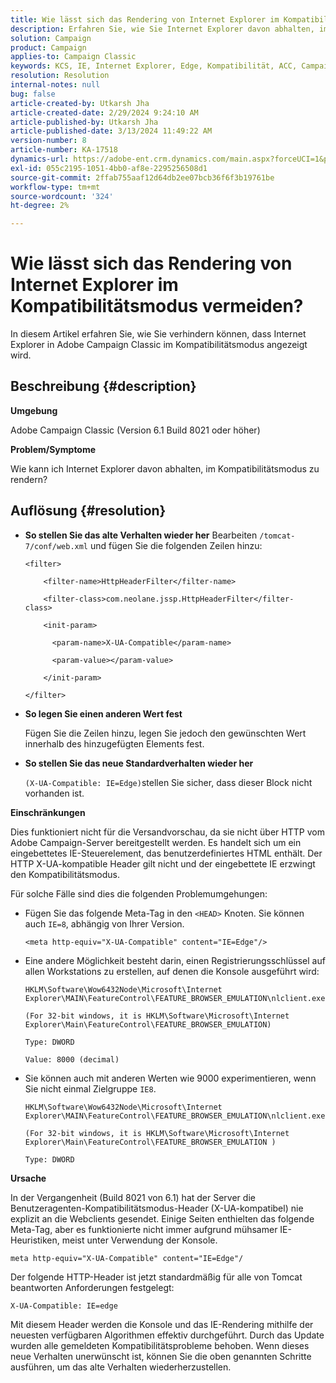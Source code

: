 ```yaml
---
title: Wie lässt sich das Rendering von Internet Explorer im Kompatibilitätsmodus vermeiden?
description: Erfahren Sie, wie Sie Internet Explorer davon abhalten, im Kompatibilitätsmodus in Adobe Campaign Classic gerendert zu werden.
solution: Campaign
product: Campaign
applies-to: Campaign Classic
keywords: KCS, IE, Internet Explorer, Edge, Kompatibilität, ACC, Campaign Classic
resolution: Resolution
internal-notes: null
bug: false
article-created-by: Utkarsh Jha
article-created-date: 2/29/2024 9:24:10 AM
article-published-by: Utkarsh Jha
article-published-date: 3/13/2024 11:49:22 AM
version-number: 8
article-number: KA-17518
dynamics-url: https://adobe-ent.crm.dynamics.com/main.aspx?forceUCI=1&pagetype=entityrecord&etn=knowledgearticle&id=3f94054a-e4d6-ee11-9079-6045bd0067ea
exl-id: 055c2195-1051-4bb0-af8e-2295256508d1
source-git-commit: 2ffab755aaf12d64db2ee07bcb36f6f3b19761be
workflow-type: tm+mt
source-wordcount: '324'
ht-degree: 2%

---
```


# Wie lässt sich das Rendering von Internet Explorer im Kompatibilitätsmodus vermeiden?


In diesem Artikel erfahren Sie, wie Sie verhindern können, dass Internet Explorer in Adobe Campaign Classic im Kompatibilitätsmodus angezeigt wird.

## Beschreibung {#description}


<b>Umgebung</b>

Adobe Campaign Classic (Version 6.1 Build 8021 oder höher)

<b>Problem/Symptome</b>

Wie kann ich Internet Explorer davon abhalten, im Kompatibilitätsmodus zu rendern?


## Auflösung {#resolution}


- <b>So stellen Sie das alte Verhalten wieder her</b>
Bearbeiten `/tomcat-7/conf/web.xml` und fügen Sie die folgenden Zeilen hinzu:


  ```
  <filter>
  
      <filter-name>HttpHeaderFilter</filter-name>
  
      <filter-class>com.neolane.jssp.HttpHeaderFilter</filter-
  class>
  
      <init-param>
  
        <param-name>X-UA-Compatible</param-name>
  
        <param-value></param-value>
  
      </init-param>
  
  </filter>
  ```




- <b>So legen Sie einen anderen Wert fest</b>

  Fügen Sie die Zeilen hinzu, legen Sie jedoch den gewünschten Wert innerhalb des hinzugefügten Elements fest.
- <b>So stellen Sie das neue Standardverhalten wieder her</b>

  `(X-UA-Compatible: IE=Edge)`stellen Sie sicher, dass dieser Block nicht vorhanden ist.


<b>Einschränkungen</b>

Dies funktioniert nicht für die Versandvorschau, da sie nicht über HTTP vom Adobe Campaign-Server bereitgestellt werden. Es handelt sich um ein eingebettetes IE-Steuerelement, das benutzerdefiniertes HTML enthält. Der HTTP X-UA-kompatible Header gilt nicht und der eingebettete IE erzwingt den Kompatibilitätsmodus.

Für solche Fälle sind dies die folgenden Problemumgehungen:

- Fügen Sie das folgende Meta-Tag in den `<HEAD>` Knoten. Sie können auch `IE=8`, abhängig von Ihrer Version.


  ```
  <meta http-equiv="X-UA-Compatible" content="IE=Edge"/>
  ```




- Eine andere Möglichkeit besteht darin, einen Registrierungsschlüssel auf allen Workstations zu erstellen, auf denen die Konsole ausgeführt wird:


  ```
  HKLM\Software\Wow6432Node\Microsoft\Internet Explorer\MAIN\FeatureControl\FEATURE_BROWSER_EMULATION\nlclient.exe
  
  (For 32-bit windows, it is HKLM\Software\Microsoft\Internet Explorer\Main\FeatureControl\FEATURE_BROWSER_EMULATION)
  
  Type: DWORD
  
  Value: 8000 (decimal)
  ```




- Sie können auch mit anderen Werten wie 9000 experimentieren, wenn Sie nicht einmal Zielgruppe `IE8`.

  ```
  HKLM\Software\Wow6432Node\Microsoft\Internet Explorer\MAIN\FeatureControl\FEATURE_BROWSER_EMULATION\nlclient.exe
  
  (For 32-bit windows, it is HKLM\Software\Microsoft\Internet Explorer\Main\FeatureControl\FEATURE_BROWSER_EMULATION )
  
  Type: DWORD
  ```


<b>Ursache</b>

In der Vergangenheit (Build 8021 von 6.1) hat der Server die Benutzeragenten-Kompatibilitätsmodus-Header (X-UA-kompatibel) nie explizit an die Webclients gesendet. Einige Seiten enthielten das folgende Meta-Tag, aber es funktionierte nicht immer aufgrund mühsamer IE-Heuristiken, meist unter Verwendung der Konsole.


```
meta http-equiv="X-UA-Compatible" content="IE=Edge"/
```


Der folgende HTTP-Header ist jetzt standardmäßig für alle von Tomcat beantworten Anforderungen festgelegt:


```
X-UA-Compatible: IE=edge
```


Mit diesem Header werden die Konsole und das IE-Rendering mithilfe der neuesten verfügbaren Algorithmen effektiv durchgeführt. Durch das Update wurden alle gemeldeten Kompatibilitätsprobleme behoben. Wenn dieses neue Verhalten unerwünscht ist, können Sie die oben genannten Schritte ausführen, um das alte Verhalten wiederherzustellen.
